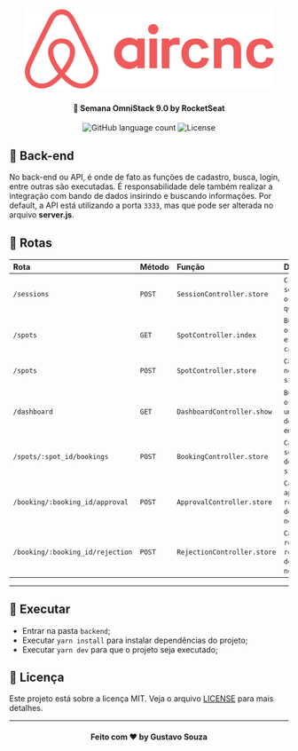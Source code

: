 <h1 align="center">
    <img alt="Aircnc" src="../.github/logo.png" />
</h1>

<h4 align="center">
  🚀 Semana OmniStack 9.0 by RocketSeat
</h4>

<p align="center">
  <img alt="GitHub language count" src="https://img.shields.io/github/languages/count/guuhx97/aircnc">
  <img alt="License" src="https://img.shields.io/badge/license-MIT-brightgreen">
</p>

## 📰 Back-end

No back-end ou API, é onde de fato as funções de cadastro, busca, login, entre outras são executadas. É responsabilidade dele também realizar a integração com bando de dados insirindo e buscando informações. Por default, a API está utilizando a porta `3333`, mas que pode ser alterada no arquivo **server.js**.


## 🌱 Rotas
| Rota | Método | Função | Descrição |
| :--- | :--- | :--- | :---|
| `/sessions` | `POST` | `SessionController.store` | `Cria uma nova sessão para os usuários que logam.` |
| `/spots` | `GET` | `SpotController.index` | `Busca todos os spots que estão cadastrados.` |
| `/spots` | `POST` | `SpotController.store` | `Cadastra um novo spot no sistema.` |
| `/dashboard` | `GET` | `DashboardController.show` | `Busca todos os spost de um determinada empresa.` |
| `/spots/:spot_id/bookings` | `POST` | `BookingController.store` | `Cadastra uma solicitação de reserva no sistema.` |
| `/booking/:booking_id/approval` | `POST` | `ApprovalController.store` | `Cadastra a aprovação da reserva do desenvolvedor no sistema.` |
| `/booking/:booking_id/rejection` | `POST` | `RejectionController.store` | `Cadastra a rejeição da reserva do desenvolvedor no sistema.` |
-------------------------



## 🔄 Executar
- Entrar na pasta `backend`;
 - Executar `yarn install` para instalar dependências do projeto;
 - Executar `yarn dev` para que o projeto seja executado;

 ## 📝 Licença
Este projeto está sobre a licença MIT. Veja o arquivo [LICENSE](../LICENSE.md) para mais detalhes.


---
<h4 align="center">
  Feito com ❤️ by Gustavo Souza
</h4>
